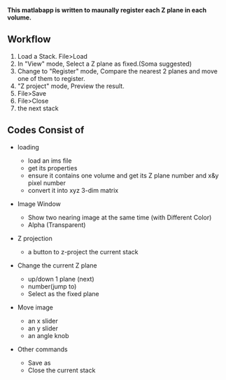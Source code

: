 
**This matlabapp is written to maunally register each Z plane in each volume.**

## Workflow
1. Load a Stack. File>Load
2. In "View" mode, Select a Z plane as fixed.(Soma suggested)
3. Change to "Register" mode, Compare the nearest 2 planes and move one of them to register.
4. "Z project" mode, Preview the result.
4. File>Save
4. File>Close
4. the next stack


## Codes Consist of 
- loading
    - load an ims file
    - get its properties
    - ensure it contains one volume and get its Z plane number and x&y pixel number
    - convert it into xyz 3-dim matrix
- Image Window
    - Show two nearing image at the same time (with Different Color)
    - Alpha (Transparent)
- Z projection
    - a button to z-project the current stack
- Change the current Z plane
    - up/down 1 plane (next)
    - number(jump to)
    - Select as the fixed  plane
- Move image
    - an x slider
    - an y slider
    - an angle knob

- Other commands
  - Save as
  - Close the current stack